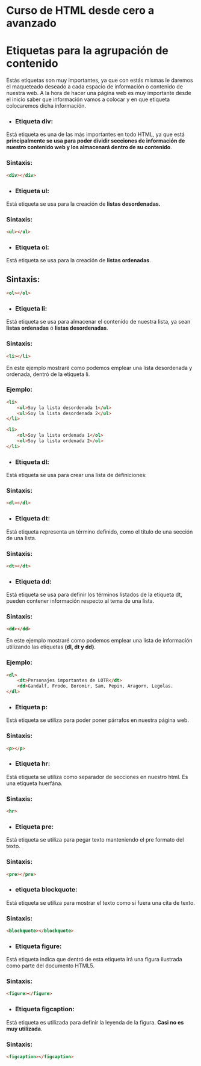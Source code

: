 # Curso de HTML desde cero a avanzado

# Etiquetas para la agrupación de contenido
Estás etiquetas son muy importantes, ya que con estás mismas le daremos el maqueteado deseado a cada espacio de información o contenido de nuestra web. A la hora de hacer una página web es muy importante desde el inicio saber que información vamos a colocar y en que etiqueta colocaremos dicha información.

* ### Etiqueta div:
Está etiqueta es una de las más importantes en todo HTML, ya que está **principalmente se usa para poder dividir secciones de información de nuestro contenido web y los almacenará dentro de su contenido**.

### Sintaxis:
```html
<div></div>
```

* ### Etiqueta ul:
Está etiqueta se usa para la creación de **listas desordenadas.**

### Sintaxis:
```html
<ul></ul>
```

* ### Etiqueta ol:
Está etiqueta se usa para la creación de **listas ordenadas**.

## Sintaxis:
```html
<ol></ol>
```

* ### Etiqueta li:
Está etiqueta se usa para almacenar el contenido de nuestra lista, ya sean **listas ordenadas** ó **listas desordenadas**.

### Sintaxis:
```html
<li></li>
```

En este ejemplo mostraré como podemos emplear una lista desordenada y ordenada, dentró de la etiqueta li.

### Ejemplo:
```html
<li>
    <ul>Soy la lista desordenada 1</ul>
    <ul>Soy la lista desordenada 2</ul>
</li>

<li>
    <ol>Soy la lista ordenada 1</ol>
    <ol>Soy la lista ordenada 2</ol>
</li>
```
* ### Etiqueta dl:
Está etiqueta se usa para crear una lista de definiciones:

### Sintaxis:
```html
<dl></dl>
```

* ### Etiqueta dt:
Está etiqueta representa un término definido, como el título de una sección de una lista.

### Sintaxis:
```html
<dt></dt>
```

* ### Etiqueta dd:
Está etiqueta se usa para definir los términos listados de la etiqueta dt, pueden contener información respecto al tema de una lista.

### Sintaxis:
```html
<dd></dd>
```

En este ejemplo mostraré como podemos emplear una lista de información utilizando las etiquetas **(dl, dt y dd)**.

### Ejemplo:
```html
<dl>
    <dt>Personajes importantes de LOTR</dt>
    <dd>Gandalf, Frodo, Boromir, Sam, Pepin, Aragorn, Legolas.
</dl>
```

* ### Etiqueta p:
Está etiqueta se utiliza para poder poner párrafos en nuestra página web.

### Sintaxis:
```html
<p></p>
```

* ### Etiqueta hr:
Está etiqueta se utiliza como separador de secciones en nuestro html. Es una etiqueta huerfána.

### Sintaxis:
```html
<hr>
```

* ### Etiqueta pre:
Está etiqueta se utiliza para pegar texto manteniendo el pre formato del texto.

### Sintaxis:
```html
<pre></pre>
```

* ### etiqueta blockquote:
Está etiqueta se utiliza para mostrar el texto como si fuera una cita de texto.

### Sintaxis:
```html
<blockquote></blockquote>
```

* ### Etiqueta figure:
Está etiqueta indica que dentró de esta etiqueta irá una figura ilustrada como parte del documento HTML5.

### Sintaxis:
```html
<figure></figure>
```

* ### Etiqueta figcaption:
Está etiqueta es utilizada para definir la leyenda de la figura. **Casi no es muy utilizada**.

### Sintaxis:
```html
<figcaption></figcaption>
```